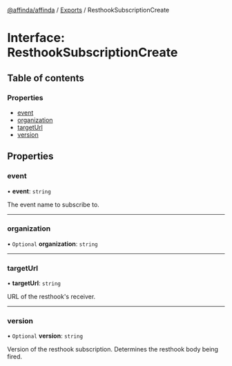 [@affinda/affinda](../README.md) / [Exports](../modules.md) / ResthookSubscriptionCreate

# Interface: ResthookSubscriptionCreate

## Table of contents

### Properties

- [event](ResthookSubscriptionCreate.md#event)
- [organization](ResthookSubscriptionCreate.md#organization)
- [targetUrl](ResthookSubscriptionCreate.md#targeturl)
- [version](ResthookSubscriptionCreate.md#version)

## Properties

### event

• **event**: `string`

The event name to subscribe to.

___

### organization

• `Optional` **organization**: `string`

___

### targetUrl

• **targetUrl**: `string`

URL of the resthook's receiver.

___

### version

• `Optional` **version**: `string`

Version of the resthook subscription. Determines the resthook body being fired.
